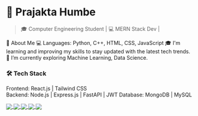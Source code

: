 # 🚀 Prajakta Humbe

> 🎓 Computer Engineering Student | 💻 MERN Stack Dev |

🚀 About Me
💻 Languages: Python, C++, HTML, CSS, JavaScript
🎓 I'm learning and improving my skills to stay updated with the latest tech trends.
🌱 I’m currently exploring Machine Learning, Data Science.


### 🛠️ Tech Stack
Frontend:  React.js | Tailwind CSS   
Backend:   Node.js | Express.js | FastAPI | JWT
Database:  MongoDB | MySQL   

<a href="https://github.com/Aditi-Bari14/Customer_Churn_Project.git">
  <img align="center" src="https://github-readme-stats.vercel.app/api/pin/?username=Prajakta-humbe&repo=InstaVista&theme=tokyonight" />
</a>

<a href="https://github.com/prajakta-humbe/RBAC.git">
  <img align="center" src="https://github-readme-stats.vercel.app/api/pin/?username=Prajakta-humbe&repo=InstaVista&theme=tokyonight" />
</a>

<a href="https://github.com/sash-84/payroll-management.git">
  <img align="center" src="https://github-readme-stats.vercel.app/api/pin/?username=Prajakta-humbe&repo=InstaVista&theme=tokyonight" />
</a>

<a href="https://github.com/prajakta-humbe/PBL2024.git">
  <img align="center" src="https://github-readme-stats.vercel.app/api/pin/?username=Prajakta-humbe&repo=InstaVista&theme=tokyonight" />
</a>

<a href="https://github.com/prajakta-humbe/prajHumbe.git">
  <img align="center" src="https://github-readme-stats.vercel.app/api/pin/?username=Prajakta-humbe&repo=InstaVista&theme=tokyonight" />
</a>



